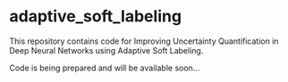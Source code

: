 # adaptive_soft_labeling
This repository contains code for Improving Uncertainty Quantification in Deep Neural Networks using Adaptive Soft Labeling.

Code is being prepared and will be available soon...
